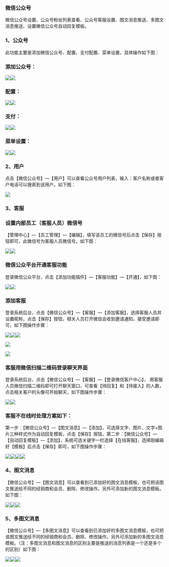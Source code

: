 ### 微信公众号

微信公众号设置、公众号粉丝列表查看、公众号客服设置、图文消息推送、多图文消息推送、设置微信公众号自动回复模板。

### 1、公众号

此功能主要是添加微信公众号、配置、支付配置、菜单设置，具体操作如下图：

### 添加公众号：

![](/assets/添加微信公众号01.jpg)![](/assets/添加微信公众号02.jpg)

### 配置：

![](/assets/微信公众号配置01.jpg)![](/assets/微信公众号支付02.jpg)

### 支付：

![](/assets/微信公众号支付01.png)![](/assets/微信公众号支付02.png)

### 菜单设置：

![](/assets/微信公众号菜单01.jpg)![](/assets/微信公众号菜单02.jpg)

### 2、用户

点击【微信公众号】—【用户】可以查看公众号用户列表，输入：客户名称或者客户电话可以搜索到该用户。如下图：

![](/assets/用户01.jpg)

### 3、客服

### 设置内部员工（客服人员）微信号

【管理中心】—【员工管理】—【编辑】，填写该员工的微信号后点击【保存】按钮即可，此微信号为客服人员微信号。如下图：

![](/assets/客服01.jpg)![](/assets/客服02.jpg)

### 微信公众平台开通客服功能

登录微信公众平台，点击【添加功能插件】—【客服功能】—【开通】，如下图：

![](/assets/添加功能插件.png)![](/assets/添加客服功能.jpg)

### 添加客服

登录系统后台，点击【微信公众号】—【客服】—【添加客服】，选择客服人员并设置昵称，点击【保存】按钮，相关人员打开微信会收到邀请通知，接受邀请即可，如下图操作步骤：

![](/assets/添加客服01.jpg)![](/assets/添加客服02.jpg)![](/assets/w.jpg)

![](/assets/o.png)

![](/assets/r.jpg)

### 客服用微信扫描二维码登录聊天界面

登录系统后台，点击【微信公众号】—【客服】—【登录微信客户中心】， 用客服人员微信扫描二维码即可打开聊天窗口，可查看【待回复】和【待接入】的人数，点击相关客户的头像可开始聊天，如下图操作步骤：

![](/assets/登陆客服01.jpg)![](/assets/开始聊天.jpg)

### 客服不在线时处理方案如下：

第一步：【微信公众号】—【图文消息】—【添加】，可选择文字、图片、文字+图片三种样式作为自动回复模板，点击【保存】按钮。第二步：【微信公众号】—【自动回复模板】—【添加】，系统可选关键字一栏选择【在线客服】，选择刚编辑好【模板】后点击【保存】即可，如下图操作步骤：

![](/assets/客服不在01.jpg)![](/assets/客服不在02.jpg)![](/assets/客服不在03.jpg)![](/assets/客服不在04.jpg)

### 4、图文消息

【微信公众号】—【图文消息】可以查看到已添加好的图文消息模板，也可把该图文推送给不同的经销商和会员、删除、修改操作。另外可添加新的图文消息模板。如下图：

![](/assets/图文消息01.jpg)![](/assets/图文消息02.jpg)![](/assets/图文消息03.jpg)

### 5、多图文消息

【微信公众号】—【多图文消息】可以查看到已添加好的多图文消息模板，也可把该图文推送给不同的经销商和会员、删除、修改操作。另外可添加新的多图文消息模板。（注：多图文消息和图文消息的区别主要是推送的消息列表是一个还是多个的区别）如下图：

![](/assets/多图文消息01.jpg)![](/assets/多图文消息02.jpg)![](/assets/多图文消息03.jpg)

